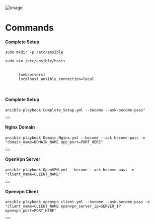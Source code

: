 ![image](https://github.com/user-attachments/assets/ec4201c4-1570-4aba-9716-d178ad26989e)<h1>Commands</h1>
<div class="copy-container rounded-3">
  <h4>Complete Setup</h4>
  <pre><code id="copy-command">sudo mkdir -p /etc/ansible</code></pre>
  <pre><code id="copy-command">sudo vim /etc/ansible/hosts</code></pre>
  <pre>
    <code id="copy-command">
      [webservers]
      localhost ansible_connection=local
    </code>
  </pre>
  
  <h4>Complete Setup</h4>
  <pre><code id="copy-command">ansible-playbook Complete_Setup.yml --become --ask-become-pass"</code></pre>
  <button class="copy-button" onclick="copyToClipboard()"></button>
  
  <h4>Nginx Domain</h4>
  <pre><code id="copy-command">ansible-playbook Domain-Nginx.yml --become --ask-become-pass -e "domain_name=DOMAIN_NAME app_port=PORT_HERE"</code></pre>
  <button class="copy-button" onclick="copyToClipboard()"></button>
  
  <h4>OpenVpn Server</h4>
  <pre><code id="copy-command">ansible-playbook OpenVPN.yml --become --ask-become-pass -e "client_name=CLIENT_NAME"</code></pre>
  <button class="copy-button" onclick="copyToClipboard()"></button>
  
  <h4>Openvpn Client</h4>
  <pre><code id="copy-command">ansible-playbook openvpn_client.yml --become --ask-become-pass -e "client_name=CLIENT_NAME openvpn_server_ip=SERVER_IP openvpn_port=PORT_HERE"</code></pre>
  <button class="copy-button" onclick="copyToClipboard()"></button>
</div>
